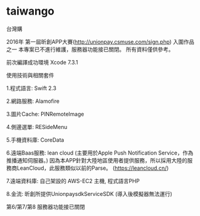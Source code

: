 # taiwango
台灣購

2016年 第一屆昕創APP大賽(http://unionpay.csmuse.com/sign.php) 入圍作品之一
本專案已不進行維護，服務器功能接已關閉。 所有資料僅供參考。

前次編譯成功環境
Xcode 7.3.1

使用技術與相關套件

1.程式語言: Swift 2.3

2.網路服務: Alamofire

3.圖片Cache: PINRemoteImage

4.側邊選單: RESideMenu

5.手機資料庫: CoreData

6.遠端Baas服務: lean cloud (主要用於Apple Push Notification Service，作為推播通知伺服器。)
因為本APP針對大陸地區使用者提供服務，所以採用大陸的服務商LeanCloud，此服務類似以前的Parse。
(https://leancloud.cn/)

7.遠端資料庫: 自己架設的 AWS-EC2 主機, 程式語言PHP

8.金流: 昕創所提供UnionpaysdkServiceSDK (導入後模擬器無法運行)


第6/第7/第8 服務器功能接已關閉


